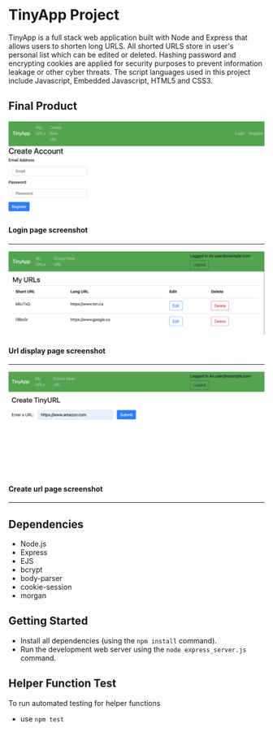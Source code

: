 # TinyApp Project

TinyApp is a full stack web application built with Node and Express that allows users to shorten long URLS. All shorted URLS store in user's personal list which can be edited or deleted. Hashing password and encrypting cookies are applied for security purposes to prevent information leakage or other cyber threats. The script languages used in this project include Javascript, Embedded Javascript, HTML5 and CSS3.

## Final Product 

!["screenshot of login page"](https://github.com/MingfengLi0122/tinyapp/blob/master/docs/login_page.png)
#### Login page screenshot
---
!["screenshot of url display page"](https://github.com/MingfengLi0122/tinyapp/blob/master/docs/display_urls.png)
#### Url display page screenshot
---
!["screenshot of create url page"](https://github.com/MingfengLi0122/tinyapp/blob/master/docs/create_url.png)
#### Create url page screenshot
---
## Dependencies

- Node.js
- Express
- EJS
- bcrypt
- body-parser
- cookie-session
- morgan

## Getting Started

- Install all dependencies (using the `npm install` command).
- Run the development web server using the `node express_server.js` command.

## Helper Function Test

To run automated testing for helper functions
- use `npm test`
